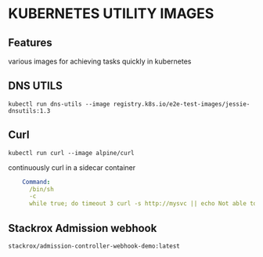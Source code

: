 # KUBERNETES UTILITY IMAGES

## Features
various images for achieving tasks quickly in kubernetes

## DNS UTILS
`kubectl run dns-utils --image registry.k8s.io/e2e-test-images/jessie-dnsutils:1.3`

## Curl
`kubectl run curl --image alpine/curl`

continuously curl in a sidecar container
```yaml
    Command:
      /bin/sh
      -c
      while true; do timeout 3 curl -s http://mysvc || echo Not able to connect to the nginx app on http://mysvc; sleep 3; done
```

## Stackrox Admission webhook
`stackrox/admission-controller-webhook-demo:latest`